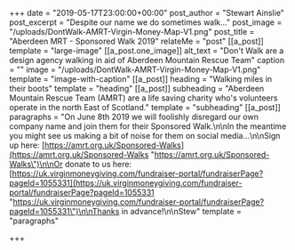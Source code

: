 +++
date = "2019-05-17T23:00:00+00:00"
post_author = "Stewart Ainslie"
post_excerpt = "Despite our name we do sometimes walk..."
post_image = "/uploads/DontWalk-AMRT-Virgin-Money-Map-V1.png"
post_title = "Aberdeen MRT - Sponsored Walk 2019"
relateMe = "post"
[[a_post]]
template = "large-image"
[[a_post.one_image]]
alt_text = "Don't Walk are a design agency walking in aid of Aberdeen Mountain Rescue Team"
caption = ""
image = "/uploads/DontWalk-AMRT-Virgin-Money-Map-V1.png"
template = "image-with-caption"
[[a_post]]
heading = "Walking miles in their boots"
template = "heading"
[[a_post]]
subheading = "Aberdeen Mountain Rescue Team (AMRT) are a life saving charity who's volunteers operate in the north East of Scotland."
template = "subheading"
[[a_post]]
paragraphs = "On June 8th 2019 we will foolishly disregard our own company name and join them for their Sponsored Walk.\n\nIn the meantime you might see us making a bit of noise for them on social media...\n\nSign up here: [https://amrt.org.uk/Sponsored-Walks](https://amrt.org.uk/Sponsored-Walks \"https://amrt.org.uk/Sponsored-Walks\")\n\nOr donate to us here: [https://uk.virginmoneygiving.com/fundraiser-portal/fundraiserPage?pageId=1055331](https://uk.virginmoneygiving.com/fundraiser-portal/fundraiserPage?pageId=1055331 \"https://uk.virginmoneygiving.com/fundraiser-portal/fundraiserPage?pageId=1055331\")\n\nThanks in advance!\n\nStew"
template = "paragraphs"

+++
